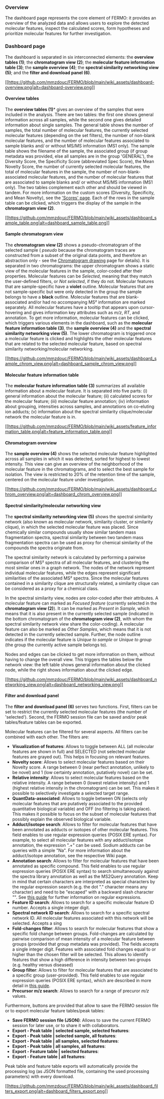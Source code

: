 ### Overview

The dashboard page represents the core element of FERMO: it provides an overview of the analyzed data and allows users to explore the detected molecular features, inspect the calculated scores, form hypotheses and prioritize molecular features for further investigation.

### Dashboard page

The dashboard is separated in six interconnected elements: the **overview tables (1)**; the **chromatogram view (2)**; the **molecular feature information table (3)**; the **sample overview** **(4)**; the **spectral similarity networking view (5)**; and the **filter and download panel (6)**.  

[[https://github.com/mmzdouc/FERMO/blob/main/wiki_assets/dashboard-overview.png|alt=dashboard-overview.png]]

#### Overview tables

The **overview tables (1)*** gives an overview of the samples that were included in the analysis. There are two tables: the first one shows general information across all samples, while the second one gives detailed information about single samples. The general table shows the number of samples, the total number of molecular features, the currently selected molecular features (depending on the set filters), the number of non-blank molecular features, and the number of molecular features associated to sample blanks and/ or without MS/MS information (MS1 only). The sample table shows the filename of the sample, the associated group (if group metadata was provided, else all samples are in the group 'GENERAL'), the Diversity Score, the Specificity Score (abbreviated Spec Score), the Mean Novelty Score, the number of currently selected molecular features, the total of molecular features in the sample, the number of non-blank-associated molecular features, and the number of molecular features that are associated to sample blanks and/ or without MS/MS information (MS1 only). The two tables complement each other and should be viewed in tandem. For more information on the custom scores (Diversity, Specificity, and Mean Novelty), see the ['Scores' page](https://github.com/mmzdouc/FERMO/wiki/Scores-page). Each of the rows in the sample table can be clicked, which triggers the display of the sample in the **chromatogram view (2)**.

[[https://github.com/mmzdouc/FERMO/blob/main/wiki_assets/dashboard_sample_table.png|alt=dashboard_sample_table.png]]

#### Sample chromatogram view

The **chromatogram view (2)** shows a pseudo-chromatogram of the selected sample ( *pseudo* because the chromatogram traces are constructed from a subset of the original data points, and therefore an abstraction only - see the [Chromatogram drawing](https://github.com/mmzdouc/FERMO/wiki/Chromatogram-drawing) page for details).  It is separated in two chromatograms: the upper chromatogram shows a static view of the molecular features in the sample, color-coded after their properties. Molecular features can be *Selected*, meaning that they match the user-defined filters, or *Not selected*, if they do not. Molecular features that are sample-specific have a **violet** outline. Molecular features that are not sample-specific but were only detected in the group the sample belongs to have a **black** outline. Molecular features that are blank-associated and/or had no accompanying MS² information are marked separately. All molecular features have a tooltip that appears upon cursor-hovering and gives information key attributes such as *m/z*, *RT*, and annotation. To get more information, molecular features can be clicked, which triggers various elements in the dashboard, such as the **molecular feature information table (3)**, the **sample overview (4)** and the **spectral similarity networking view (5)**.
The lower chromatogram is triggered once a molecular feature is clicked and highlights the other molecular features that are related to the selected molecular feature, based on spectral similarity networking/molecular networking.

[[https://github.com/mmzdouc/FERMO/blob/main/wiki_assets/dashboard_sample_chrom_view.png|alt=dashboard_sample_chrom_view.png]]

#### Molecular feature information table

The **molecular feature information table (3)** summarizes all available information about a molecular feature. It is separated into five parts: (i) general information about the molecular feature; (ii) calculated scores for the molecular feature; (iii) molecular feature annotation; (iv) information about grouping, intensities across samples, and annotations on co-eluting ion adducts; (v) information about the spectral similarity clique/molecular network the molecular feature is in. 

[[https://github.com/mmzdouc/FERMO/blob/main/wiki_assets/feature_information_table.png|alt=feature_information_table.png]]

#### Chromatogram overview

The **sample overview (4)** shows the selected molecular feature highlighted across all samples in which it was detected, sorted for highest to lowest intensity. This view can give an overview of the neighborhood of the molecular feature in the chromatograms, and to select the best sample for isolation. The view is restricted to 20% of the retention time of the sample, centered on the molecular feature under investigation. 

[[https://github.com/mmzdouc/FERMO/blob/main/wiki_assets/dashboard_chrom_overview.png|alt=dashboard_chrom_overview.png]]

#### Spectral similarity/molecular networking view

The **spectral similarity networking view (5)** shows the spectral similarity network (also known as molecular network, similarity cluster, or similarity clique), in which the selected molecular feature was placed. Since chemically similar compounds usually show similar tandem mass fragmentation spectra, spectral similarity between two tandem mass fragmentation spectra can be used as proxy for chemical similarity of the compounds the spectra originate from.

The spectral similarity network is calculated by performing a pairwise comparison of MS² spectra of all molecular features, and clustering the most similar ones in a graph network. The nodes of the network represent individual molecular features, while the edges represent significant similarities of the associated MS² spectra. Since the molecular features contained in a similarity clique are structurally related, a similarity clique can be considered as a proxy for a chemical class. 

In the spectral similarity view, nodes are color-coded after their attributes. A molecular feature can marked as *Focused feature* (currently selected in the **chromatogram view (2)**). It can be marked as *Present in Sample*, which means that it is also present in the currently selected sample (indicated in the bottom chromatogram of the **chromatogram view (2)**, with whom the spectral similarity network view share the color-coding). A molecular feature can also be marked as *Other Samples*, which means that it is not detected in the currently selected sample. Further, the node outline indicates if the molecular feature is *Unique to sample* or *Unique to group* (the group the currently active sample belongs to). 

Nodes and edges can be clicked to get more information on them, without having to change the overall view. This triggers the tables below the network view: the left table shows general information about the clicked node, while the right shows information about the clicked edge.

[[https://github.com/mmzdouc/FERMO/blob/main/wiki_assets/dashboard_networking_view.png|alt=dashboard_networking_view.png]]

#### Filter and download panel

The **filter and download panel (6)** serves two functions. First, filters can be set to restrict the currently selected molecular features (the number of 'selected'). Second, the FERMO session file can be saved and/or peak tables/feature tables can be exported.

Molecular features can be filtered for several aspects. All filters can be combined with each other. The filters are:
- **Visualization of features**: Allows to toggle between ALL (all molecular features are shown in full) and SELECTED (not selected molecular features are grayed out). This helps in focusing on relevant features.
- **Novelty score**: Allows to select molecular features based on their Novelty score. A range between 0 (near perfect annotation, unlikely to be novel) and 1 (low certainty annotation, putatively novel) can be set. 
- **Relative intensity**: Allows to select molecular features based on the relative intensity. A range between 0 (lowest relative intensity) and 1 (highest relative intensity in the chromatogram) can be set. This makes it possible to selectively investigate a selected target range. 
- **QuantData-associated**: Allows to toggle between ON (selects only molecular features that are putatively associated to the provided quantitative biological variable) and OFF (no filtering is taking place). This makes it possible to focus on the subset of molecular features that possibly explain the observed biological variable. 
- **Adduct/isotope search**: Allows to filter for molecular features that have been annotated as adducts or isotopes of other molecular features. This field enables to use regular expression queries (POSIX ERE syntax). For example, to select all molecular features with any adduct/isotope annotation, the expression ".+" can be used. Sodium adducts can be queries with a simple "Na". For more information about the adduct/isotope annotation, see the respective Wiki page.
- **Annotation search**: Allows to filter for molecular features that have been annotated as specific compound. This field enables to use regular expression queries (POSIX ERE syntax) to search simultaneously against the spectra library annotation as well as the MS2Query annotation. Keep in mind that certain characters are interpreted as special characters by the regular expression search (e.g. the dot "." character means any character) and need to be "escaped" with a backward slash character "\". See [this guide](https://en.wikibooks.org/wiki/Regular_Expressions/POSIX-Extended_Regular_Expressions) for further information on regular expressions.
- **Feature ID search**: Allows to search for a specific molecular feature ID number. Accepts a single integer digit.
- **Spectral network ID search**: Allows to search for a specific spectral network ID. All molecular features associated with this network will be selected. Accepts a sing
- **Fold-changes filter**: Allows to search for molecular features that show a specific fold change between groups. Fold-changes are calculated by pairwise comparison of mean intensity of a molecular feature between groups (provided that group metadata was provided). The fields accepts a single integer digit. Features with associated fold changes equal to or higher than the chosen filter will be selected. This allows to identify features that show a high difference in intensity between two groups (e.g. healthy versus diseased)
- **Group filter**: Allows to filter for molecular features that are associated to a specific group (user-provided). This field enables to use regular expression queries (POSIX ERE syntax), which are described in more detail in [this guide](https://en.wikibooks.org/wiki/Regular_Expressions/POSIX-Extended_Regular_Expressions).
- **Precursor m/z search**: Allows to search for a range of precuror *m/z* values.

Furthermore, buttons are provided that allow to save the FERMO session file or to export molecular feature tables/peak tables:
- **Save FERMO session file (JSON)**: Allows to save the current FERMO session for later use, or to share it with collaborators.
- **Export - Peak table | selected sample, selected features**: 
- **Export - Peak table | selected sample, all features**:
- **Export - Peak table | all samples, selected features**:
- **Export - Peak table | all samples, all features**:
- **Export - Feature table | selected features**:
- **Export - Feature table | all features**:

Peak table and feature table exports will automatically provide the processing log (as JSON formatted file, containing the used processing parameters) with every download.



[[https://github.com/mmzdouc/FERMO/blob/main/wiki_assets/dashboard_filters_export.png|alt=dashboard_filters_export.png]]
